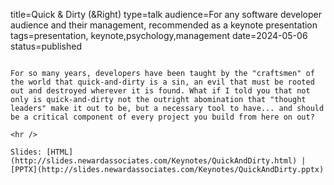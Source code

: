 title=Quick & Dirty (&Right)
type=talk
audience=For any software developer audience and their management, recommended as a keynote presentation
tags=presentation, keynote,psychology,management
date=2024-05-06
status=published
~~~~~~

For so many years, developers have been taught by the "craftsmen" of the world that quick-and-dirty is a sin, an evil that must be rooted out and destroyed wherever it is found. What if I told you that not only is quick-and-dirty not the outright abomination that "thought leaders" make it out to be, but a necessary tool to have... and should be a critical component of every project you build from here on out?
    
<hr />

Slides: [HTML](http://slides.newardassociates.com/Keynotes/QuickAndDirty.html) | [PPTX](http://slides.newardassociates.com/Keynotes/QuickAndDirty.pptx)
